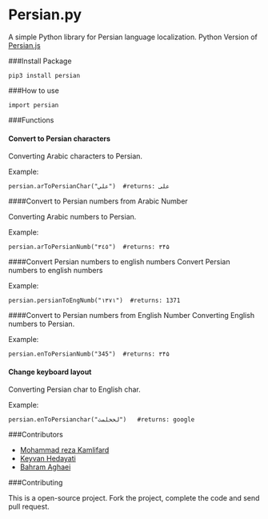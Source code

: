 Persian.py
==========

A simple Python library for Persian language localization.
Python Version of [Persian.js](https://github.com/itmard/persian.js)

###Install Package
```
pip3 install persian
```
###How to use
```
import persian
```
###Functions

#### Convert to Persian characters
Converting Arabic characters to Persian.

Example:
```
persian.arToPersianChar("علي")  #returns: علی
```

####Convert to Persian numbers from Arabic Number

Converting Arabic numbers to Persian.

Example:

```
persian.arToPersianNumb("٣٤٥")  #returns: ۳۴۵
```



####Convert Persian numbers to english numbers
Convert Persian numbers to english numbers

Example:

```
persian.persianToEngNumb("۱۳۷۱")  #returns: 1371
```



####Convert to Persian numbers from English Number
Converting English numbers to Persian.

Example:

```
persian.enToPersianNumb("345")  #returns: ۳۴۵
```



#### Change keyboard layout
Converting Persian char to English char.

Example:

```
persian.enToPersianchar("لخخلمث")   #returns: google
```



###Contributors

- [Mohammad reza Kamlifard](http://kamalifard.ir/)
- [Keyvan Hedayati](https://github.com/k1-hedayati)
- [Bahram Aghaei](https://github.com/GreatBahram)

###Contributing

This is a open-source project. Fork the project, complete the code and send pull request.
